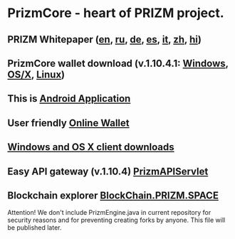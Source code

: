 # PrizmCore - heart of PRIZM project.

## PRIZM Whitepaper ([en](http://tech.prizm.space/wp/prizm_wp_en.pdf?rnd=2019091101), [ru](http://tech.prizm.space/wp/prizm_wp_ru.pdf?rnd=2019091101), [de](http://tech.prizm.space/wp/prizm_wp_de.pdf?rnd=2019091101), [es](http://tech.prizm.space/wp/prizm_wp_es.pdf?rnd=2019091101), [it](http://tech.prizm.space/wp/prizm_wp_it.pdf?rnd=2019091101), [zh](http://tech.prizm.space/wp/prizm_wp_zh.pdf?rnd=2019091101), [hi](http://tech.prizm.space/wp/prizm_wp_hi.pdf?rnd=2019091101))

## PrizmCore wallet download (v.1.10.4.1: [Windows](http://tech.prizm.space/files/prizm-dist-1.10.4.1-win.exe), [OS/X](http://tech.prizm.space/files/prizm-dist-1.10.4.1-mac.dmg), [Linux](http://tech.prizm.space/files/prizm-dist-1.10.4.1-linux.tgz))

## This is [Android Application](http://tech.prizm.space/files/prizm.apk)

## User friendly [Online Wallet](https://wallet.prizm.space/)

## [Windows and OS X client downloads](http://94.130.167.158/loyalty/center/)

## Easy API gateway (v.1.10.4) [PrizmAPIServlet](http://tech.prizm.space/files/prizm-api-1.10.4.tgz)

## Blockchain explorer [BlockChain.PRIZM.SPACE](http://blockchain.prizm.space/)

Attention! We don't include PrizmEngine.java in current repository for security reasons and for preventing creating forks by anyone. This file will be published later.
